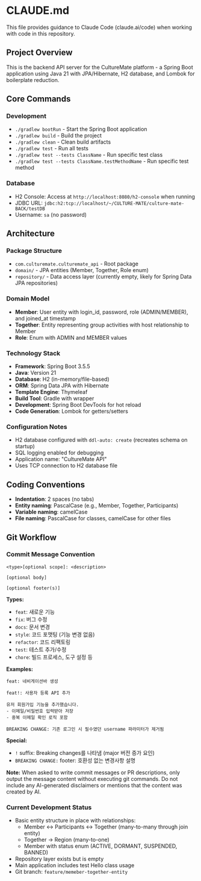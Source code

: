 # CLAUDE.md

This file provides guidance to Claude Code (claude.ai/code) when working with code in this repository.

## Project Overview

This is the backend API server for the CultureMate platform - a Spring Boot application using Java 21 with JPA/Hibernate, H2 database, and Lombok for boilerplate reduction.

## Core Commands

### Development
- `./gradlew bootRun` - Start the Spring Boot application
- `./gradlew build` - Build the project
- `./gradlew clean` - Clean build artifacts
- `./gradlew test` - Run all tests
- `./gradlew test --tests ClassName` - Run specific test class
- `./gradlew test --tests ClassName.testMethodName` - Run specific test method

### Database
- H2 Console: Access at `http://localhost:8080/h2-console` when running
- JDBC URL: `jdbc:h2:tcp://localhost/~/CULTURE-MATE/culture-mate-BACK/testDB`
- Username: `sa` (no password)

## Architecture

### Package Structure
- `com.culturemate.culturemate_api` - Root package
- `domain/` - JPA entities (Member, Together, Role enum)
- `repository/` - Data access layer (currently empty, likely for Spring Data JPA repositories)

### Domain Model
- **Member**: User entity with login_id, password, role (ADMIN/MEMBER), and joined_at timestamp
- **Together**: Entity representing group activities with host relationship to Member
- **Role**: Enum with ADMIN and MEMBER values

### Technology Stack
- **Framework**: Spring Boot 3.5.5
- **Java**: Version 21
- **Database**: H2 (in-memory/file-based)
- **ORM**: Spring Data JPA with Hibernate
- **Template Engine**: Thymeleaf
- **Build Tool**: Gradle with wrapper
- **Development**: Spring Boot DevTools for hot reload
- **Code Generation**: Lombok for getters/setters

### Configuration Notes
- H2 database configured with `ddl-auto: create` (recreates schema on startup)
- SQL logging enabled for debugging
- Application name: "CultureMate API"
- Uses TCP connection to H2 database file

## Coding Conventions
- **Indentation**: 2 spaces (no tabs)
- **Entity naming**: PascalCase (e.g., Member, Together, Participants)
- **Variable naming**: camelCase
- **File naming**: PascalCase for classes, camelCase for other files

## Git Workflow
### Commit Message Convention
```
<type>[optional scope]: <description>

[optional body]

[optional footer(s)]
```

**Types:**
- `feat`: 새로운 기능
- `fix`: 버그 수정  
- `docs`: 문서 변경
- `style`: 코드 포맷팅 (기능 변경 없음)
- `refactor`: 코드 리팩토링
- `test`: 테스트 추가/수정
- `chore`: 빌드 프로세스, 도구 설정 등

**Examples:**
```
feat: 네비게이션바 생성

feat!: 사용자 등록 API 추가

유저 회원가입 기능을 추가했습니다.
- 이메일/비밀번호 입력받아 저장  
- 중복 이메일 확인 로직 포함

BREAKING CHANGE: 기존 로그인 시 필수였던 username 파라미터가 제거됨
```

**Special:**
- `!` suffix: Breaking changes를 나타냄 (major 버전 증가 요인)
- `BREAKING CHANGE:` footer: 호환성 없는 변경사항 설명

**Note:** When asked to write commit messages or PR descriptions, only output the message content without executing git commands. Do not include any AI-generated disclaimers or mentions that the content was created by AI.

### Current Development Status
- Basic entity structure in place with relationships:
  - Member ↔ Participants ↔ Together (many-to-many through join entity)
  - Together → Region (many-to-one)
  - Member with status enum (ACTIVE, DORMANT, SUSPENDED, BANNED)
- Repository layer exists but is empty
- Main application includes test Hello class usage
- Git branch: `feature/memeber-together-entity`